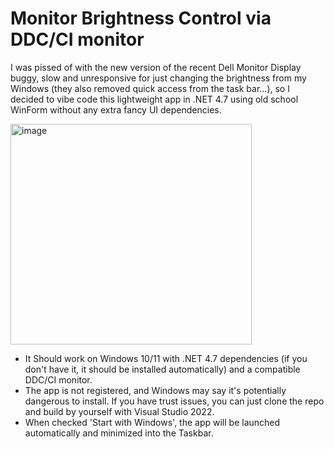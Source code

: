 # Monitor Brightness Control via DDC/CI monitor

I was pissed of with the new version of the recent Dell Monitor Display buggy, slow and unresponsive for just changing the brightness from my Windows (they also removed quick access from the task bar...), so I decided to vibe code this lightweight app in .NET 4.7 using old school WinForm without any extra fancy UI dependencies.

<img width="386" height="353" alt="image" src="https://github.com/user-attachments/assets/b0d6fc71-c2d5-48b0-b11a-d51bba98b8f4" />

- It Should work on Windows 10/11 with .NET 4.7 dependencies (if you don't have it, it should be installed automatically) and a compatible DDC/CI monitor.
- The app is not registered, and Windows may say it's potentially dangerous to install. If you have trust issues, you can just clone the repo and build by yourself with Visual Studio 2022.
- When checked 'Start with Windows', the app will be launched automatically and minimized into the Taskbar.
